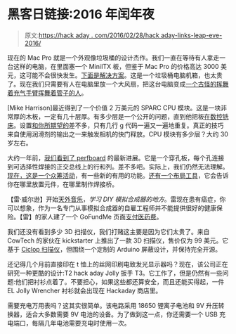 # 黑客日链接:2016 年闰年夜

> 原文:[https://hack aday . com/2016/02/28/hack aday-links-leap-eve-2016/](https://hackaday.com/2016/02/28/hackaday-links-leap-eve-2016/)

现在的 Mac Pro 就是一个外观像垃圾桶的设计杰作。我们一直在等待有人拿走一台这样的电脑，在里面塞一个 MiniITX 板，但鉴于 Mac Pro 的价格高达 3000 美元，这可能不会很快发生。[下面是解决方案](http://www.aliexpress.com/store/product/2015-New-computer-case-support-mini-itx-motherboard-free-2-LED-fan-without-power/1382703_32496222527.html)。这是一个垃圾桶电脑机箱，也太贵了。现在我们只需要有人在电脑里放一个大风扇，把这台电脑变成[一个古怪的挥舞着充气手臂挥舞着管子的人](https://www.youtube.com/watch?v=ZvEdIvv1cfQ)。

[Mike Harrison]最近得到了一个价值 2 万美元的 SPARC CPU 模块。这是一块非常厚的木板，一定有几十层厚。有多少层是一个公开的问题，直到他把板[在数控铣床](https://www.youtube.com/watch?v=RHqN6CTOdzA)。设置[和你所期望的](https://www.youtube.com/watch?v=iV4LJX1HdPk)差不多，只有几行 g 代码一遍又一遍地重复。真正的技巧来自使用润滑剂的输出之一来触发相机的快门释放。CPU 模块有多少层？大约 30 岁左右。

大约一年前，[我们看到了 perfboard](http://hackaday.com/2015/04/05/ask-hackaday-the-latest-advances-in-perfboard/) 的最新进展。它是一个穿孔板，每个孔连接到可选择性焊接的正交总线上的行和列。差不多吧。实际上，我们仍然无法理解。[现在，这是一个众筹活动](https://www.crowdsupply.com/ben-wang/perf-2)，有一些新的有用的功能。[还有一个布局工具](https://github.com/Myndale/Perfy)，它会告诉你在哪里放置元件，在哪里制作焊接桥。

【雷·威尔逊】开始[天外音乐](http://www.musicfromouterspace.com/)，*学习 DIY 模拟合成器的地方*。雷现在患有癌症，你可以想象，作为一名专门从事模拟合成器的自雇工程师并不能提供很好的健康保险。【雷】的家人建了一个 GoFundMe 页面[支付医药费](https://www.gofundme.com/raywilson)。

我们还没有看到多少 3D 扫描仪，我们打赌这主要是因为它们太贵了。来自 CowTech 的家伙在 kickstarter 上推出了一款 3D 扫描仪，售价仅为 99 美元。它基于 [Ciclop 扫描仪](http://www.thingiverse.com/thing:740357)，但围绕一个定制的 Arduino 屏蔽设计，并保持完全开源。

还记得几个月前直接印在 t 恤上的丝网印刷电致发光显示器吗？现在，该公司正在研究一种更酷的设计:T2 hack aday Jolly 扳手 T3。它工作了，但是仍然有一些问题:他们把衬衫点着了。不要担心，如果这些都还算安全，而且还能买得起，一件 EL Jolly Wrencher 衬衫就会出现在 Hackaday 商店里。

需要充电万用表吗？这其实很简单。该电路采用 18650 锂离子电池和 9V 升压转换器，适合大多数需要 9V 电池的设备。为了做到这一点，你还需要一个 USB 充电端口，每隔几年电池需要充电时使用一次。